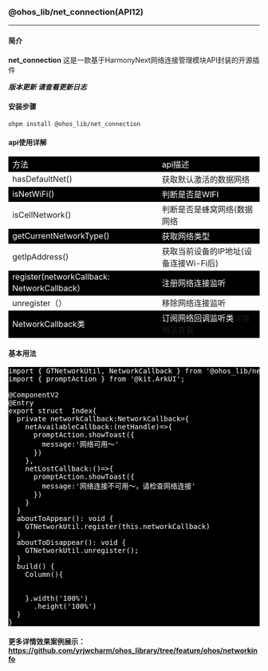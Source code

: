 ### @ohos_lib/net_connection(API12)
___
#### 简介
**net_connection** 这是一款基于HarmonyNext网络连接管理模块API封装的开源插件

***版本更新 请查看更新日志***

#### 安装步骤

```ohpm
ohpm install @ohos_lib/net_connection
```
#### api使用详解

<table>
    <tbody>
        <tr style="background:black;color:#fff">
         <td>方法</td>
         <td>api描述</td>
        </tr>
         <tr>
         <td>hasDefaultNet()</td>
         <td>获取默认激活的数据网络</td>
        </tr>
        <tr style="background:black;color:#fff">
         <td>isNetWiFi()</td>
         <td>判断是否是WIFI</td>
        </tr>
         <tr>
         <td>isCellNetwork()</td>
         <td>判断是否是蜂窝网络(数据网络</td>
        </tr>
        <tr style="background:black;color:#fff">
         <td>getCurrentNetworkType()</td>
         <td>获取网络类型</td>
        </tr>
        <tr>
         <td>getIpAddress()</td>
         <td>获取当前设备的IP地址(设备连接Wi-Fi后)</td>
        </tr>
         <tr style="background:black;color:#fff">
         <td>register(networkCallback: NetworkCallback）</td>
         <td>注册网络连接监听</td>
        </tr>
         <tr>
         <td>unregister（）</td>
         <td>移除网络连接监听</td>
        </tr>
        <tr style="background:black;color:#fff">
        <td>NetworkCallback类</td>
        <td>订阅网络回调监听类<a hre="https://developer.huawei.com/consumer/cn/doc/harmonyos-references/js-apis-net-connection#onnetavailable">详情用法查看</a></td>
        </tr>
    </tbody>
</table>

#### 基本用法

<pre style="background:black;color:#fff;">
import { GTNetworkUtil, NetworkCallback } from '@ohos_lib/net_connection';
import { promptAction } from '@kit.ArkUI';

@ComponentV2
@Entry
export struct  Index{
  private networkCallback:NetworkCallback={
    netAvailableCallback:(netHandle)=>{
      promptAction.showToast({
        message:'网络可用～'
      })
    },
    netLostCallback:()=>{
      promptAction.showToast({
        message:'网络连接不可用～，请检查网络连接'
      })
    }
  }
  aboutToAppear(): void {
    GTNetworkUtil.register(this.networkCallback)
  }
  aboutToDisappear(): void {
    GTNetworkUtil.unregister();
  }
  build() {
    Column(){


    }.width('100%')
      .height('100%')
  }
}
</pre>

#### 更多详情效果案例展示：https://github.com/yrjwcharm/ohos_library/tree/feature/ohos/networkinfo